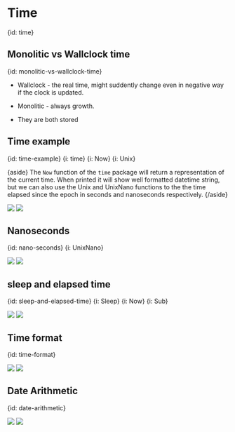# Time
{id: time}

## Monolitic vs Wallclock time
{id: monolitic-vs-wallclock-time}

* Wallclock - the real time, might suddently change even in negative way if the clock is updated.
* Monolitic - always growth.

* They are both stored

## Time example
{id: time-example}
{i: time}
{i: Now}
{i: Unix}

{aside}
The `Now` function of the `time` package will return a representation of the current time.
When printed it will show well formatted datetime string, but we can also use the Unix and UnixNano functions
to the the time elapsed since the epoch in seconds and nanoseconds respectively.
{/aside}

![](examples/time/time.go)
![](examples/time/time.out)


## Nanoseconds
{id: nano-seconds}
{i: UnixNano}

![](examples/nano/nano.go)
![](examples/nano/nano.out)


## sleep and elapsed time
{id: sleep-and-elapsed-time}
{i: Sleep}
{i: Now}
{i: Sub}

![](examples/sleep/sleep.go)
![](examples/sleep/sleep.out)


## Time format
{id: time-format}

![](examples/time-format/time_format.go)
![](examples/time-format/time_format.out)

## Date Arithmetic
{id: date-arithmetic}

![](examples/date-arithmetic/date_arithmetic.go)
![](examples/date-arithmetic/date_arithmetic.out)


